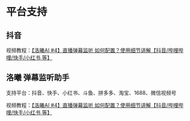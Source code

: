 # 平台支持

## 抖音

视频教程：[【洛曦AI #4】直播弹幕监听 如何配置？使用细节讲解【抖音/哔哩哔哩/快手/小红书 等】](https://www.bilibili.com/video/BV11i6RYMEuM)

## 洛曦 弹幕监听助手

支持平台：抖音、快手、小红书、斗鱼、拼多多、淘宝、1688、微信视频号  

视频教程：[【洛曦AI #4】直播弹幕监听 如何配置？使用细节讲解【抖音/哔哩哔哩/快手/小红书 等】](https://www.bilibili.com/video/BV11i6RYMEuM)  
